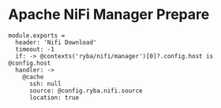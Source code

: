 
# Apache NiFi Manager Prepare

    module.exports = 
      header: 'Nifi Download'
      timeout: -1
      if: -> @contexts('ryba/nifi/manager')[0]?.config.host is @config.host
      handler: ->
        @cache
          ssh: null
          source: @config.ryba.nifi.source
          location: true
